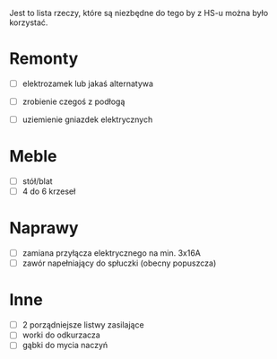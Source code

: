 Jest to lista rzeczy, które są niezbędne do tego by z HS-u można było korzystać.

# Remonty

- [ ] elektrozamek lub jakaś alternatywa
- [ ] zrobienie czegoś z podłogą
- [ ] uziemienie gniazdek elektrycznych


# Meble

- [ ] stół/blat
- [ ] 4 do 6 krzeseł

# Naprawy

- [ ] zamiana przyłącza elektrycznego na min. 3x16A
- [ ] zawór napełniający do spłuczki (obecny popuszcza)

# Inne

- [ ] 2 porządniejsze listwy zasilające
- [ ] worki do odkurzacza
- [ ] gąbki do mycia naczyń